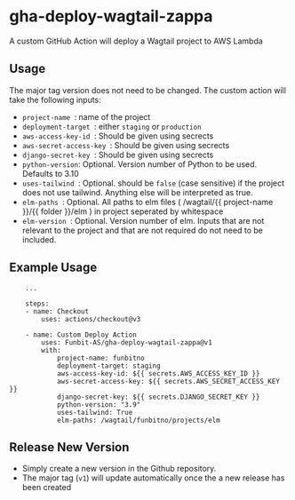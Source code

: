 # gha-deploy-wagtail-zappa
A custom GitHub Action will deploy a Wagtail project to AWS Lambda

## Usage
The major tag version does not need to be changed.
The custom action will take the following inputs:
- `project-name `: name of the project
- `deployment-target `: either `staging` or `production`
- `aws-access-key-id `: Should be given using secrects
- `aws-secret-access-key `: Should be given using secrects
- `django-secret-key `: Should be given using secrects
- `python-version`: Optional. Version number of Python to be used. Defaults to 3.10
- `uses-tailwind `: Optional. should be `false` (case sensitive) if the project does not use tailwind. Anything else will be interpreted as true.
- `elm-paths `: Optional. All paths to elm files ( /wagtail/{{ project-name }}/{{ folder }}/elm ) in project seperated by whitespace
- `elm-version `: Optional. Version number of elm.
Inputs that are not relevant to the project and that are not required do not need to be included.

## Example Usage

        ...

        steps:
        - name: Checkout
            uses: actions/checkout@v3
        
        - name: Custom Deploy Action
            uses: Funbit-AS/gha-deploy-wagtail-zappa@v1
            with:
                project-name: funbitno
                deployment-target: staging
                aws-access-key-id: ${{ secrets.AWS_ACCESS_KEY_ID }}
                aws-secret-access-key: ${{ secrets.AWS_SECRET_ACCESS_KEY }}
                django-secret-key: ${{ secrets.DJANGO_SECRET_KEY }}
                python-version: "3.9"
                uses-tailwind: True
                elm-paths: /wagtail/funbitno/projects/elm

## Release New Version
- Simply create a new version in the Github repository.
- The major tag (`v1`) will update automatically once the a new release has been created